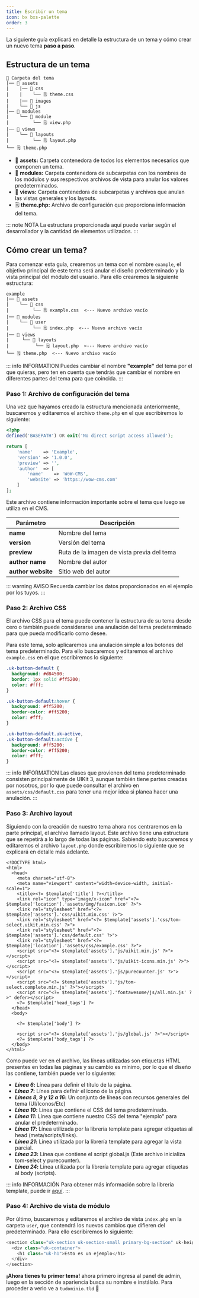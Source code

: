 ```yaml
---
title: Escribir un tema
icon: bx bxs-palette
order: 3
---
```


La siguiente guía explicará en detalle la estructura de un tema y cómo crear un nuevo tema **paso a paso**.

## Estructura de un tema

```
📂 Carpeta del tema
|── 📂 assets
|    |── 📂 css
|    |    └── 🗒️ theme.css
|    |── 📂 images
|    └── 📂 js
|── 📂 modules
|    └── 📂 module
|         └── 🗒️ view.php
|── 📂 views
|    └── 📂 layouts
|         └── 🗒️ layout.php
└── 🗒️ theme.php
```

- 📂 **assets:** Carpeta contenedora de todos los elementos necesarios que componen un tema.
- 📂 **modules:** Carpeta contenedora de subcarpetas con los nombres de los módulos y sus respectivos archivos de vista para anular los valores predeterminados.
- 📂 **views:** Carpeta contenedora de subcarpetas y archivos que anulan las vistas generales y los layouts.
- 🗒️ **theme.php:** Archivo de configuración que proporciona información del tema.

::: note NOTA
La estructura proporcionada aquí puede variar según el desarrollador y la cantidad de elementos utilizados.
:::

## Cómo crear un tema?

Para comenzar esta guía, crearemos un tema con el nombre `example`, el objetivo principal de este tema será anular el diseño predeterminado y la vista principal del módulo del usuario. Para ello crearemos la siguiente estructura:

```
example
|── 📂 assets
|    └── 📂 css
|         └── 🗒️ example.css  <--- Nuevo archivo vacío
|── 📂 modules
|    └── 📂 user
|         └── 🗒️ index.php  <--- Nuevo archivo vacío
|── 📂 views
|     └── 📂 layouts
|          └── 🗒️ layout.php  <--- Nuevo archivo vacío
└── 🗒️ theme.php  <--- Nuevo archivo vacío
```

::: info INFORMATION
Puedes cambiar el nombre **"example"** del tema por el que quieras, pero ten en cuenta que tendrás que cambiar el nombre en diferentes partes del tema para que coincida.
:::

### Paso 1: Archivo de configuración del tema

Una vez que hayamos creado la estructura mencionada anteriormente, buscaremos y editaremos el archivo `theme.php` en el que escribiremos lo siguiente:

```php
<?php
defined('BASEPATH') OR exit('No direct script access allowed');

return [
    'name'    => 'Example',
    'version' => '1.0.0',
    'preview' => '',
    'author'  => [
        'name'    => 'WoW-CMS',
        'website' => 'https://wow-cms.com'
    ]
];
```

Este archivo contiene información importante sobre el tema que luego se utiliza en el CMS.

| Parámetro | Descripción |
| ------- | ------- |
| **name** | Nombre del tema |
| **version** | Versión del tema |
| **preview** | Ruta de la imagen de vista previa del tema |
| **author name** | Nombre del autor |
| **author website** | Sitio web del autor |

::: warning AVISO
Recuerda cambiar los datos proporcionados en el ejemplo por los tuyos.
:::

### Paso 2: Archivo CSS

El archivo CSS para el tema puede contener la estructura de su tema desde cero o también puede considerarse una anulación del tema predeterminado para que pueda modificarlo como desee.

Para este tema, solo aplicaremos una anulación simple a los botones del tema predeterminado. Para ello buscaremos y editaremos el archivo `example.css` en el que escribiremos lo siguiente:

```css
.uk-button-default {
  background: #d84500;
  border: 1px solid #ff5200;
  color: #fff;
}

.uk-button-default:hover {
  background: #ff5200;
  border-color: #ff5200;
  color: #fff;
}

.uk-button-default.uk-active,
.uk-button-default:active {
  background: #ff5200;
  border-color: #ff5200;
  color: #fff;
}
```

::: info INFORMATION
Las clases que provienen del tema predeterminado consisten principalmente de UIKit 3, aunque también tiene partes creadas por nosotros, por lo que puede consultar el archivo en `assets/css/default.css` para tener una mejor idea si planea hacer una anulación.
:::

### Paso 3: Archivo layout

Siguiendo con la creación de nuestro tema ahora nos centraremos en la parte principal, el archivo llamado layout. Este archivo tiene una estructura que se repetirá a lo largo de todas las páginas. Sabiendo esto buscaremos y editaremos el archivo `layout.php` donde escribiremos lo siguiente que se explicará en detalle más adelante.

```php{6-17,21,23-24}
<!DOCTYPE html>
<html>
  <head>
    <meta charset="utf-8">
    <meta name="viewport" content="width=device-width, initial-scale=1">
    <title><?= $template['title'] ?></title>
    <link rel="icon" type="image/x-icon" href="<?= $template['location'].'assets/img/favicon.ico' ?>">
    <link rel="stylesheet" href="<?= $template['assets'].'css/uikit.min.css' ?>">
    <link rel="stylesheet" href="<?= $template['assets'].'css/tom-select.uikit.min.css' ?>">
    <link rel="stylesheet" href="<?= $template['assets'].'css/default.css' ?>">
    <link rel="stylesheet" href="<?= $template['location'].'assets/css/example.css' ?>">
    <script src="<?= $template['assets'].'js/uikit.min.js' ?>"></script>
    <script src="<?= $template['assets'].'js/uikit-icons.min.js' ?>"></script>
    <script src="<?= $template['assets'].'js/purecounter.js' ?>"></script>
    <script src="<?= $template['assets'].'js/tom-select.complete.min.js' ?>"></script>
    <script src="<?= $template['assets'].'fontawesome/js/all.min.js' ?>" defer></script>
    <?= $template['head_tags'] ?>
  </head>
  <body>

    <?= $template['body'] ?>

    <script src="<?= $template['assets'].'js/global.js' ?>"></script>
    <?= $template['body_tags'] ?>
  </body>
</html>
```

Como puede ver en el archivo, las líneas utilizadas son etiquetas HTML presentes en todas las páginas y su cambio es mínimo, por lo que el diseño las contiene, también puede ver lo siguiente:

- **_Línea 6_:** Línea para definir el título de la página.
- **_Línea 7_:** Línea para definir el icono de la página.
- **_Líneas 8, 9 y 12 a 16_:** Un conjunto de líneas con recursos generales del tema (UI/Iconos/Etc)
- **_Línea 10_:** Línea que contiene el CSS del tema predeterminado.
- **_Línea 11_:** Línea que contiene nuestro CSS del tema "ejemplo" para anular el predeterminado.
- **_Línea 17_:** Línea utilizada por la librería template para agregar etiquetas al head (meta/scripts/links).
- **_Línea 21_:** Línea utilizada por la librería template para agregar la vista parcial.
- **_Línea 23_:** Línea que contiene el script global.js (Este archivo inicializa tom-select y purecounter).
- **_Línea 24_:** Línea utilizada por la librería template para agregar etiquetas al body (scripts).

::: info INFORMACIÓN
Para obtener más información sobre la librería template, puede ir [aquí](../structure/libraries/template.md).
:::

### Paso 4: Archivo de vista de módulo

Por último, buscaremos y editaremos el archivo de vista `index.php` en la carpeta `user`, que contendrá los nuevos cambios que difieren del predeterminado. Para ello escribiremos lo siguiente:

```php
<section class="uk-section uk-section-small primary-bg-section" uk-height-viewport="expand: true">
  <div class="uk-container">
    <h1 class="uk-h1">Esto es un ejemplo</h1>
  </div>
</section>
```

**¡Ahora tienes tu primer tema!** ahora primero ingresa al panel de admin, luego en la sección de apariencia busca su nombre e instálalo. Para proceder a verlo ve a `tudominio.tld` :tada:
